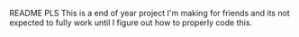 README PLS
  This is a end of year project I'm making for friends and its not expected to fully work until I figure out how to properly code this.
  

